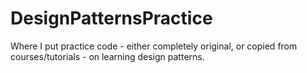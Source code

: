 # DesignPatternsPractice
Where I put practice code - either completely original, or copied from courses/tutorials - on learning design patterns.
